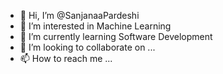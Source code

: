 - 👋 Hi, I’m @SanjanaaPardeshi
- 👀 I’m interested in Machine Learning
- 🌱 I’m currently learning Software Development
- 💞️ I’m looking to collaborate on ...
- 📫 How to reach me ...

<!---
SanjanaaPardeshi/SanjanaaPardeshi is a ✨ special ✨ repository because its `README.md` (this file) appears on your GitHub profile.
You can click the Preview link to take a look at your changes.
--->
